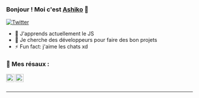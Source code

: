 ### Bonjour ! Moi c'est [Ashiko][twitter] 👋

[![Twitter](https://img.shields.io/twitter/follow/ashikoo_?color=1DA1F2&logo=twitter&style=for-the-badge)](https://twitter.com/intent/follow?original_referer=https%3A%2F%2Fgithub.com%2FcodeSTACKr&screen_name=codeSTACKr)


- 🌱 J'apprends actuellement le JS
- 👯 Je cherche des développeurs pour faire des bon projets
- ⚡ Fun fact: j'aime les chats xd

### 🌠 Mes résaux :

[<img align="left" alt="codeSTACKr | YouTube" width="22px" src="https://cdn.jsdelivr.net/npm/simple-icons@v3/icons/youtube.svg" />][youtube]
[<img align="left" alt="codeSTACKr | Twitter" width="22px" src="https://cdn.jsdelivr.net/npm/simple-icons@v3/icons/twitter.svg" />][twitter]

<br />
<br />

---

[twitter]: https://twitter.com/ashikoo_
[youtube]: https://www.youtube.com/channel/UCfYzqSOcEMfQGVEn4maPgdw?view_as=subscriber

